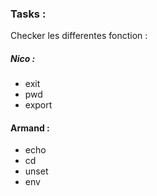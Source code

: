 ### Tasks :

Checker les differentes fonction :

##### Nico :
- exit
- pwd
- export

#### Armand :
- echo
- cd
- unset
- env
